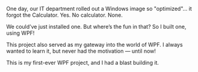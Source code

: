 One day, our IT department rolled out a Windows image so "optimized"… it forgot the Calculator. Yes. No calculator. None.

We could’ve just installed one. But where’s the fun in that?
So I built one, using WPF!

This project also served as my gateway into the world of WPF. I always wanted to learn it, but never had the motivation — until now!

This is my first-ever WPF project, and I had a blast building it.
